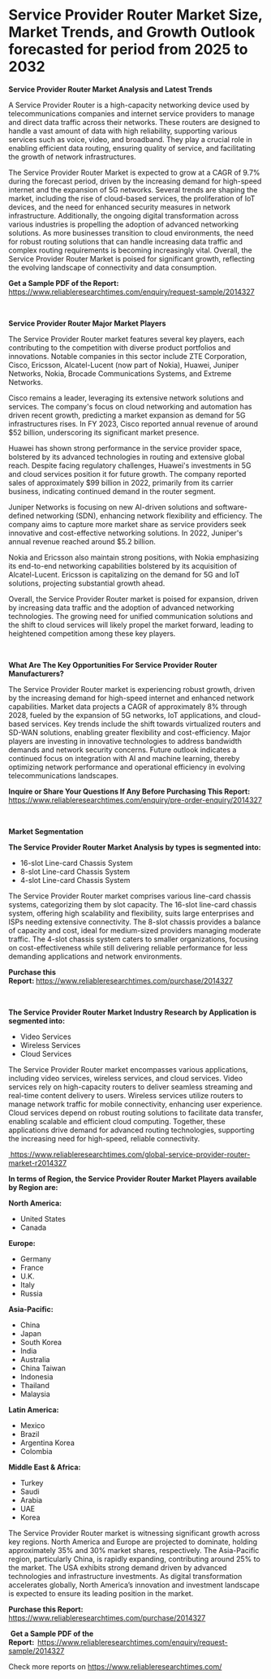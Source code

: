 <p><h1>Service Provider Router Market Size, Market Trends, and Growth Outlook forecasted for period from 2025 to 2032</h1></p><p><strong>Service Provider Router Market Analysis and Latest Trends</strong></p>
<p><p>A Service Provider Router is a high-capacity networking device used by telecommunications companies and internet service providers to manage and direct data traffic across their networks. These routers are designed to handle a vast amount of data with high reliability, supporting various services such as voice, video, and broadband. They play a crucial role in enabling efficient data routing, ensuring quality of service, and facilitating the growth of network infrastructures.</p><p>The Service Provider Router Market is expected to grow at a CAGR of 9.7% during the forecast period, driven by the increasing demand for high-speed internet and the expansion of 5G networks. Several trends are shaping the market, including the rise of cloud-based services, the proliferation of IoT devices, and the need for enhanced security measures in network infrastructure. Additionally, the ongoing digital transformation across various industries is propelling the adoption of advanced networking solutions. As more businesses transition to cloud environments, the need for robust routing solutions that can handle increasing data traffic and complex routing requirements is becoming increasingly vital. Overall, the Service Provider Router Market is poised for significant growth, reflecting the evolving landscape of connectivity and data consumption.</p></p>
<p><strong>Get a Sample PDF of the Report:&nbsp;</strong> <a href="https://www.reliableresearchtimes.com/enquiry/request-sample/2014327?utm_campaign=3061&utm_medium=2&utm_source=Github&utm_content=ia&utm_term=08042025&utm_id=service-provider-router">https://www.reliableresearchtimes.com/enquiry/request-sample/2014327</a></p>
<p>&nbsp;</p>
<p><strong>Service Provider Router Major Market Players</strong></p>
<p><p>The Service Provider Router market features several key players, each contributing to the competition with diverse product portfolios and innovations. Notable companies in this sector include ZTE Corporation, Cisco, Ericsson, Alcatel-Lucent (now part of Nokia), Huawei, Juniper Networks, Nokia, Brocade Communications Systems, and Extreme Networks.</p><p>Cisco remains a leader, leveraging its extensive network solutions and services. The company's focus on cloud networking and automation has driven recent growth, predicting a market expansion as demand for 5G infrastructures rises. In FY 2023, Cisco reported annual revenue of around $52 billion, underscoring its significant market presence.</p><p>Huawei has shown strong performance in the service provider space, bolstered by its advanced technologies in routing and extensive global reach. Despite facing regulatory challenges, Huawei's investments in 5G and cloud services position it for future growth. The company reported sales of approximately $99 billion in 2022, primarily from its carrier business, indicating continued demand in the router segment.</p><p>Juniper Networks is focusing on new AI-driven solutions and software-defined networking (SDN), enhancing network flexibility and efficiency. The company aims to capture more market share as service providers seek innovative and cost-effective networking solutions. In 2022, Juniper's annual revenue reached around $5.2 billion.</p><p>Nokia and Ericsson also maintain strong positions, with Nokia emphasizing its end-to-end networking capabilities bolstered by its acquisition of Alcatel-Lucent. Ericsson is capitalizing on the demand for 5G and IoT solutions, projecting substantial growth ahead.</p><p>Overall, the Service Provider Router market is poised for expansion, driven by increasing data traffic and the adoption of advanced networking technologies. The growing need for unified communication solutions and the shift to cloud services will likely propel the market forward, leading to heightened competition among these key players.</p></p>
<p>&nbsp;</p>
<p><strong>What Are The Key Opportunities For Service Provider Router Manufacturers?</strong></p>
<p><p>The Service Provider Router market is experiencing robust growth, driven by the increasing demand for high-speed internet and enhanced network capabilities. Market data projects a CAGR of approximately 8% through 2028, fueled by the expansion of 5G networks, IoT applications, and cloud-based services. Key trends include the shift towards virtualized routers and SD-WAN solutions, enabling greater flexibility and cost-efficiency. Major players are investing in innovative technologies to address bandwidth demands and network security concerns. Future outlook indicates a continued focus on integration with AI and machine learning, thereby optimizing network performance and operational efficiency in evolving telecommunications landscapes.</p></p>
<p><strong>Inquire or Share Your Questions If Any Before Purchasing This Report:</strong> <a href="https://www.reliableresearchtimes.com/enquiry/pre-order-enquiry/2014327?utm_campaign=3061&utm_medium=2&utm_source=Github&utm_content=ia&utm_term=08042025&utm_id=service-provider-router">https://www.reliableresearchtimes.com/enquiry/pre-order-enquiry/2014327</a></p>
<p>&nbsp;</p>
<p><strong>Market Segmentation</strong></p>
<p><strong>The Service Provider Router Market Analysis by types is segmented into:</strong></p>
<p><ul><li>16-slot Line-card Chassis System</li><li>8-slot Line-card Chassis System</li><li>4-slot Line-card Chassis System</li></ul></p>
<p><p>The Service Provider Router market comprises various line-card chassis systems, categorizing them by slot capacity. The 16-slot line-card chassis system, offering high scalability and flexibility, suits large enterprises and ISPs needing extensive connectivity. The 8-slot chassis provides a balance of capacity and cost, ideal for medium-sized providers managing moderate traffic. The 4-slot chassis system caters to smaller organizations, focusing on cost-effectiveness while still delivering reliable performance for less demanding applications and network environments.</p></p>
<p><strong>Purchase this Report:&nbsp;</strong><a href="https://www.reliableresearchtimes.com/purchase/2014327?utm_campaign=3061&utm_medium=2&utm_source=Github&utm_content=ia&utm_term=08042025&utm_id=service-provider-router">https://www.reliableresearchtimes.com/purchase/2014327</a></p>
<p>&nbsp;</p>
<p><strong>The Service Provider Router Market Industry Research by Application is segmented into:</strong></p>
<p><ul><li>Video Services</li><li>Wireless Services</li><li>Cloud Services</li></ul></p>
<p><p>The Service Provider Router market encompasses various applications, including video services, wireless services, and cloud services. Video services rely on high-capacity routers to deliver seamless streaming and real-time content delivery to users. Wireless services utilize routers to manage network traffic for mobile connectivity, enhancing user experience. Cloud services depend on robust routing solutions to facilitate data transfer, enabling scalable and efficient cloud computing. Together, these applications drive demand for advanced routing technologies, supporting the increasing need for high-speed, reliable connectivity.</p></p>
<p><a href="https://www.reliableresearchtimes.com/global-service-provider-router-market-r2014327?utm_campaign=3061&utm_medium=2&utm_source=Github&utm_content=ia&utm_term=08042025&utm_id=service-provider-router">&nbsp;https://www.reliableresearchtimes.com/global-service-provider-router-market-r2014327</a></p>
<p><strong>In terms of Region, the Service Provider Router Market Players available by Region are:</strong></p>
<p>
    <p> <strong> North America: </strong>
        <ul>
            <li>United States</li>
            <li>Canada</li>
        </ul>
        </p> 
    <p> <strong> Europe: </strong>
        <ul>
            <li>Germany</li>
            <li>France</li>
            <li>U.K.</li>
            <li>Italy</li>
            <li>Russia</li>
        </ul>
        </p> 
    <p> <strong> Asia-Pacific: </strong>
        <ul>
            <li>China</li>
            <li>Japan</li>
            <li>South Korea</li>
            <li>India</li>
            <li>Australia</li>
            <li>China Taiwan</li>
            <li>Indonesia</li>
            <li>Thailand</li>
            <li>Malaysia</li>
        </ul>
        </p> 
    <p> <strong> Latin America: </strong>
        <ul>
            <li>Mexico</li>
            <li>Brazil</li>
            <li>Argentina Korea</li>
            <li>Colombia</li>
        </ul>
        </p> 
    <p> <strong> Middle East & Africa: </strong>
        <ul>
            <li>Turkey</li>
            <li>Saudi</li>
            <li>Arabia</li>
            <li>UAE</li>
            <li>Korea</li>
        </ul>
    </p>
    </p>
<p><p>The Service Provider Router market is witnessing significant growth across key regions. North America and Europe are projected to dominate, holding approximately 35% and 30% market shares, respectively. The Asia-Pacific region, particularly China, is rapidly expanding, contributing around 25% to the market. The USA exhibits strong demand driven by advanced technologies and infrastructure investments. As digital transformation accelerates globally, North America’s innovation and investment landscape is expected to ensure its leading position in the market.</p></p>
<p><strong>Purchase this Report: </strong><a href="https://www.reliableresearchtimes.com/purchase/2014327?utm_campaign=3061&utm_medium=2&utm_source=Github&utm_content=ia&utm_term=08042025&utm_id=service-provider-router">https://www.reliableresearchtimes.com/purchase/2014327</a></p>
<p>&nbsp;<strong>Get a Sample PDF of the Report:&nbsp;&nbsp;</strong><a href="https://www.reliableresearchtimes.com/enquiry/request-sample/2014327?utm_campaign=3061&utm_medium=2&utm_source=Github&utm_content=ia&utm_term=08042025&utm_id=service-provider-router">https://www.reliableresearchtimes.com/enquiry/request-sample/2014327</a></p>
<p><strong></strong></p>
<p>Check more reports on <a href="https://www.reliableresearchtimes.com/?utm_campaign=3061&utm_medium=2&utm_source=Github&utm_content=ia&utm_term=08042025&utm_id=service-provider-router">https://www.reliableresearchtimes.com/</a></p>